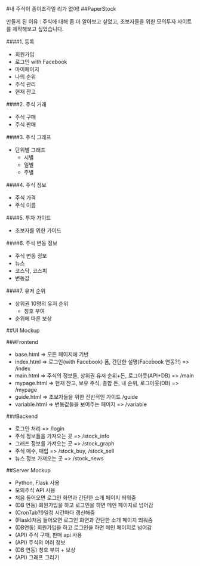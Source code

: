 #내 주식이 종이조각일 리가 없어!
##PaperStock

만들게 된 이유 : 주식에 대해 좀 더 알아보고 싶었고, 초보자들을 위한 모의투자 사이트를 제작해보고 싶었습니다.


####1. 등록
  - 회원가입
  - 로그인 with Facebook
  - 마이페이지
  - 나의 순위
  - 주식 관리
  - 현재 잔고
		  
####2. 주식 거래
  - 주식 구매
  - 주식 판매
		      
####3. 주식 그래프
  - 단위별 그래프
    - 시별
    - 일별
    - 주별
				    
####4. 주식 정보
  - 주식 가격
  - 주식 이름
					
####5. 투자 가이드
  - 초보자를 위한 가이드
					  
####6. 주식 변동 정보
  - 주식 변동 정보
  - 뉴스
  - 코스닥, 코스피
  - 변동값

####7. 유저 순위
  - 상위권 10명의 유저 순위
    - 칭호 부여
  - 순위에 따른 보상


##UI Mockup

###Frontend
 - base.html => 모든 페이지에 기반
 - index.html => 로그인(with Facebook) 폼, 간단한 설명(Facebook 연동?!) => /index
 - main.html => 주식의 정보들, 상위권 유저 순위+돈, 로그아웃(API+DB) => /main
 - mypage.html => 현재 잔고, 보유 주식, 총합 돈, 내 순위, 로그아웃(DB) => /mypage
 - guide.html => 초보자들을 위한 전반적인 가이드 /guide
 - variable.html => 변동값들을 보여주는 페이지 => /variable

###Backend
 - 로그인 처리 => /login
 - 주식 정보들을 가져오는 곳 => /stock_info
 - 그래프 정보를 가져오는 곳 => /stock_graph
 - 주식 매수, 매입 => /stock_buy, /stock_sell
 - 뉴스 정보 가져오는 곳 => /stock_news



##Server Mockup

 - Python, Flask 사용
 - 모의주식 API 사용
 - 처음 들어오면 로그인 화면과 간단한 소개 페이지 띄워줌
 - (DB 연동) 회원가입을 하고 로그인을 하면 메인 페이지로 넘어감
 - (CronTab?!)일정 시간마다 갱신해줌
 - (Flask)처음 들어오면 로그인 화면과 간단한 소개 페이지 띄워줌
 - (DB연동) 회원가입을 하고 로그인을 하면 메인 페이지로 넘어감
 - (API) 주식 구매, 판매 api 사용
 - (API) 주식의 여러 정보
 - (DB 연동) 칭호 부여 + 보상
 - (API) 그래프 그리기
